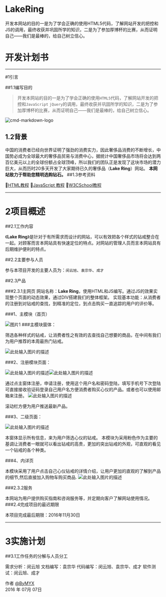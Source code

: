 # LakeRing
开发本网站的目的一是为了学会正确的使用HTML5代码，了解网站开发的把控和JS的调用，最终收获并巩固所学的知识，二是为了参加厚博杯的比赛，从而证明自己——我们是最棒的，给自己树立信心。

# 开发计划书

------
#1引言

##1.1编写目的

> 开发本网站的目的一是为了学会正确的使用`HTML5`代码，了解网站开发的把控和`JavaScript` `jQuery`的调用，最终收获并巩固所学的知识，二是为了参加厚博杯的比赛，从而证明自己——我们是最棒的，给自己树立信心。

![cmd-markdown-logo](https://www.zybuluo.com/static/img/logo.png)

## 1.2背景

 中国的消费者已经向世界证明了强劲的消费实力，因此奢侈品消费的不断增长，中国势必成为全球最大的奢侈品贸易与消费中心，据统计中国奢侈品市场将会达到两百亿美元以上的全球份额占全球顶峰，所以我们的团队正是发现了这块市场的潜力巨大，从而历时20多天开发了大家期待已久的奢侈品（**Lake Ring**）网站。
 **本网站致力于帮助您精明选购钻石。**
##1.3参考资料

[HTML教程](http://www.w3school.com.cn/h.asp)
[JavaScript 教程](http://www.w3school.com.cn/js/index.asp)
[W3CSchool教程](http://www.w3school.com.cn/)

------

# 2项目概述

##2.1工作内容

《**Lake Ring**》是针对于有所需求而设计的网站，可以有效把各个样式的钻戒整合在一起。对顾客而言本网站具有快速定位的特点。对网站的管理人员而言本网站具有后期维护便利的特点。

##2.2主要参与人员

参与本项目开发的主要人员为：`闵云旭`、`袁宗华`、`成才` 

##2.3产品

###2.3.1主网页
网站名称：**Lake Ring**，使用HTML和JS编写。通过JS的效果实现整个页面的动态效果，通过DIV搭建我们的整体框架。
实现基本功能：从消费者的注册到对钻戒的查找，到精准的定位，到点击购买一直追踪的用户的评价等。

###1、主模块（首页）

![图片1][1]
###主模块窗体：

筛选各种样式的钻戒，让消费者性之有效的去查找自己想要的商品，在中间有我们为用户推荐的本周最热门钻戒。

![此处输入图片的描述][2]

###2、注册模块页面：

![此处输入图片的描述][3]![此处输入图片的描述][4]

通过点主窗体注册，申请注册，使用这个用户名和密码登陆，填写手机号下次登陆可直接接收验证码登录自己用户名方便消费者购买心仪的产品。或者也可以使用邮箱来注册。
![此处输入图片的描述][5]

滚动栏方便为用户推送最新产品。


###3、二级页面：

![此处输入图片的描述][6]

本窗体显示所有信息，来为用户筛选心仪的钻戒。
本模块为采用粉色作为主要的基调让消费者一眼就可以看出钻戒的高贵，更加的突出钻戒的外观，可直观的看见一个钻戒的各个种类。

###4、内详页

本模块采用了用户点击自己心仪钻戒的详情介绍，让用户更加的直观的了解到产品的细节,然后直接加入购物车购买商品.
![此处输入图片的描述][7]

###2.3.2服务

本网站为用户提供购买指南和咨询服务等，并定期向客户了解网站使用情况。
###2.4完成项目的最迟期限

本项目完成最后期限：2016年11月30日

---

# 3实施计划

##3.1工作任务的分解与人员分工

需求分析：闵云旭
文档编写：袁宗华
代码编写：闵云旭、袁宗华、成才
软件测试：闵云旭、成才

作者 [@ByMYX][8]     
2016 年 07月 07日    



  [1]: https://i.loli.net/2019/07/22/5d356d805e5be44162.png
  [2]: https://i.loli.net/2019/07/22/5d356d7e5f9e277587.png
  [3]: https://i.loli.net/2019/07/22/5d356d7ebb7b116432.png
  [4]: https://i.loli.net/2019/07/22/5d356d7e6a02881512.png
  [5]: https://i.loli.net/2019/07/22/5d356d7fede7269434.png
  [6]: https://i.loli.net/2019/07/22/5d356d7fed92a99645.png
  [7]: https://i.loli.net/2019/07/22/5d356d7ebfc6b83996.png
  [8]: https://myx.hk
  [9]: http://meta.math.stackexchange.com/questions/5020/mathjax-basic-tutorial-and-quick-reference
